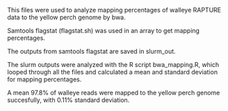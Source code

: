 This files were used to analyze mapping percentages of walleye RAPTURE data to the yellow perch genome by bwa. 

Samtools flagstat (flagstat.sh) was used in an array to get mapping percentages.

The outputs from samtools flagstat are saved in slurm_out. 

The slurm outputs were analyzed with the R script bwa_mapping.R, which looped through all the files and calculated a mean and standard deviation for mapping percentages.

A mean 97.8% of walleye reads were mapped to the yellow perch genome succesfully, with 0.11% standard deviation.
